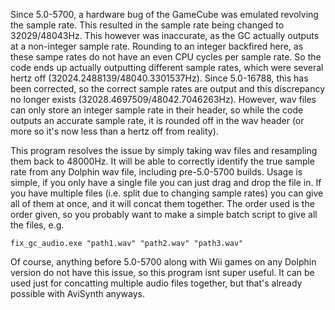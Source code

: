 Since 5.0-5700, a hardware bug of the GameCube was emulated revolving the sample rate. This resulted in the sample rate being changed to 32029/48043Hz. This however was inaccurate, as the GC actually outputs at a non-integer sample rate. Rounding to an integer backfired here, as these sampe rates do not have an even CPU cycles per sample rate. So the code ends up actually outputting different sample rates, which were several hertz off (32024.2488139/48040.3301537Hz). Since 5.0-16788, this has been corrected, so the correct sample rates are output and this discrepancy no longer exists (32028.4697509/48042.7046263Hz). However, wav files can only store an integer sample rate in their header, so while the code outputs an accurate sample rate, it is rounded off in the wav header (or more so it's now less than a hertz off from reality).

This program resolves the issue by simply taking wav files and resampling them back to 48000Hz. It will be able to correctly identify the true sample rate from any Dolphin wav file, including pre-5.0-5700 builds. Usage is simple, if you only have a single file you can just drag and drop the file in. If you have multiple files (i.e. split due to changing sample rates) you can give all of them at once, and it will concat them together. The order used is the order given, so you probably want to make a simple batch script to give all the files, e.g.

```batch
fix_gc_audio.exe "path1.wav" "path2.wav" "path3.wav"
```

Of course, anything before 5.0-5700 along with Wii games on any Dolphin version do not have this issue, so this program isnt super useful. It can be used just for concatting multiple audio files together, but that's already possible with AviSynth anyways.
